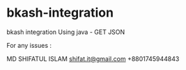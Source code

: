 # bkash-integration
bkash integration Using java - GET JSON


For any issues : 

MD SHIFATUL ISLAM
shifat.it@gmail.com
+8801745944843
